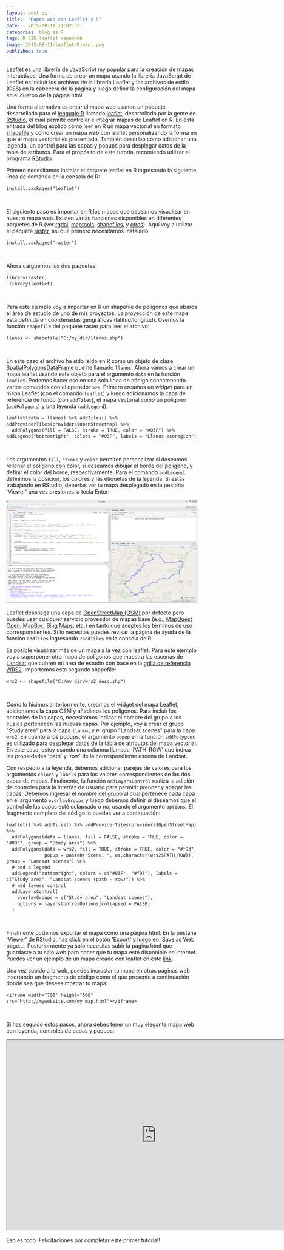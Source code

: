 ```yaml
---
layout: post-es
title:  "Mapeo web con Leaflet y R"
date:   2015-08-11 11:02:52
categories: blog es R
tags: R SIG leaflet mapeoweb
image: 2015-08-11-leaflet-R-mini.png
published: true
---
```


[Leaflet] es una librería de JavaScript my popular para la creación de mapas interactivos. Una forma de crear un mapa usando la librería JavaScript de Leaflet es incluir los archivos de la librería Leaflet y los archivos de estilo (CSS) en la cabecera de la página y luego definir la configuración del mapa en el cuerpo de la página html. 

Una forma alternativa es crear el mapa web usando un paquete desarrollado para el [lenguaje R] llamado [leaflet], desarrollado por la gente de [RStudio], el cual permite controlar e integrar mapas de Leaflet en R. En esta entrada del blog explico cómo leer en R un mapa vectorial en formato [shapefile] y cómo crear un mapa web con leaflet personalizando la forma en que el mapa vectorial es presentado. También describo cómo adicionar una legenda, un control para las capas y popups para desplegar datos de la tabla de atributos. <!--more--> Para el propósito de este tutorial recomiendo utilizar el programa [RStudio].

Primero necesitamos instalar el paquete leaflet en R ingresando la siguiente línea de comando en la consola de R:

```
install.packages("leaflet")
```
<br>

El siguiente paso es importar en R los mapas que deseamos visualizar en nuestro mapa web. Existen varias funciones disponibles en diferentes paquetes de R (ver [rgdal], [maptools], [shapefiles], y [otros]). Aquí voy a utilizar el paquete [raster], así que primero necesitamos instalarlo:

```
install.packages("raster")
```
<br>

Ahora carguemos los dos paquetes:

```
library(raster)
 library(leaflet)
```
<br>

Para este ejemplo voy a importar en R un shapefile de polígonos que abarca el área de estudio de uno de mis proyectos. La proyección de este mapa está definida en coordenadas geográficas (latitud/longitud). Usemos la función `shapefile` del paquete raster para leer el archivo:

```
llanos <- shapefile("C:/my_dir/llanos.shp")
```
<br>

En este caso el archivo ha sido leído en R como un objeto de clase [SpatialPolygonsDataFrame] que he llamado `llanos`. Ahora vamos a crear un mapa leaflet usando este objeto para el argumento `data` en la función `leaflet`. Podemos hacer eso en una sola línea de código concatenando varios comandos con el operador `%>%`. Primero creamos un *widget* para un mapa Leaflet (con el comando `leaflet`) y luego adicionamos la capa de referencia de fondo (con `addTiles`), el mapa vectorial como un polígono (`addPolygons`) y una leyenda (`addLegend`).

```
leaflet(data = llanos) %>% addTiles() %>% addProviderTiles(providers$OpenStreetMap) %>% 
  addPolygons(fill = FALSE, stroke = TRUE, color = "#03F") %>% addLegend("bottomright", colors = "#03F", labels = "Llanos ecoregion")
```
<br>

Los argumentos `fill`, `stroke` y `color` permiten personalizar si deseamos rellenar el polígono con color, si deseamos dibujar el borde del polígono, y definir el color del borde, respectivamente. Para el comando `addLegend`, definimos la posición, los colores y las etiquetas de la leyenda. Si estás trabajando en RStudio, deberías ver tu mapa desplegado en la pestaña 'Viewer' una vez presiones la tecla Enter:

<img src="/images/2015-08-11-leaflet-R-fig-1.png" alt="Web map with leaflet" style="width:785px">

Leaflet despliega una capa de [OpenStreetMap (OSM)] por defecto pero puedes usar cualquier servicio proveedor de mapas base (e.g., [MapQuest Open], [MapBox], [Bing Maps], etc.) en tanto que aceptes los términos de uso correspondientes. Si lo necesitas puedes revisar la página de ayuda de la función `addTiles` ingresando `?addTiles` en la consola de R.

Es posible visualizar más de un mapa a la vez con leaflet. Para este ejemplo voy a superponer otro mapa de polígonos que muestra las escenas de [Landsat] que cubren mi área de estudio con base en la [grilla de referencia WRS2]. Importemos este segundo shapefile: 

```
wrs2 <- shapefile("C:/my_dir/wrs2_desc.shp")
```
<br>

Como lo hicimos anteriormente, creamos el widget del mapa Leaflet, adicionamos la capa OSM y añadimos los polígonos. Para incluir los controles de las capas, necesitamos indicar el nombre del grupo a los cuales pertenecen las nuevas capas. Por ejemplo, voy a crear el grupo "Study area" para la capa `llanos`, y el grupo "Landsat scenes" para la capa `wrs2`. En cuanto a los popups, el argumento `popup` en la función `addPolygons` es utilizado para desplegar datos de la tabla de atributos del mapa vectorial. En este caso, estoy usando una columna llamada 'PATH_ROW' que indica las propiedades 'path' y 'row' de la correspondiente escena de Landsat.

Con respecto a la leyenda, debemos adicionar parejas de valores para los argumentos `colors` y `labels` para los valores correspondientes de las dos capas de mapas. Finalmente, la función `addLayersControl` realiza la adición de controles para la interfaz de usuario para permitir prender y apagar las capas. Debemos ingresar el nombre del grupo al cual pertenece cada capa en el argumento `overlayGroups` y luego debemos definir si deseamos que el control de las capas esté colapsado o no, usando el argumento `options`. El fragmento completo del código lo puedes ver a continuación:

```
leaflet() %>% addTiles() %>% addProviderTiles(providers$OpenStreetMap) %>%   
  addPolygons(data = llanos, fill = FALSE, stroke = TRUE, color = "#03F", group = "Study area") %>% 
  addPolygons(data = wrs2, fill = TRUE, stroke = TRUE, color = "#f93", 
              popup = paste0("Scene: ", as.character(wrs2$PATH_ROW)), group = "Landsat scenes") %>% 
  # add a legend
  addLegend("bottomright", colors = c("#03F", "#f93"), labels = c("Study area", "Landsat scenes (path - row)")) %>%   
  # add layers control
  addLayersControl(
    overlayGroups = c("Study area", "Landsat scenes"),
    options = layersControlOptions(collapsed = FALSE)
  )
```
<br>

Finalmente podemos exportar el mapa como una página html. En la pestaña 'Viewer' de RStudio, haz click en el botón 'Export' y luego en 'Save as Web page...'. Posteriormente ya solo necesitas subir la página html que guardaste a tu sitio web para hacer que tu mapa esté disponible en internet. Puedes ver un ejemplo de un mapa creado con leaflet en este [link][web map]. 

Una vez subido a la web, puedes incrustar tu mapa en otras páginas web insertando un fragmento de código como el que presento a continuación donde sea que desees mostrar tu mapa: 

```
<iframe width="700" height="500" src="http://mywebsite.com/my_map.html"></iframe>
```
<br>

Si has seguido estos pasos, ahora debes tener un muy elegante mapa web con leyenda, controles de capas y popups:

<iframe width="785" height="500" src="http://amsantac.github.io/extras/www/landsat_scenes.html"></iframe>

<br>

Eso es todo. Felicitaciones por completar este primer tutorial! 


<a id="comments"></a>

[Leaflet]:                   http://leafletjs.com/
[RStudio]:                   https://www.rstudio.com/
[RStudio IDE]:               https://www.rstudio.com/products/rstudio/ 
[leaflet]:                   https://rstudio.github.io/leaflet/
[R environment]:             https://www.r-project.org/
[lenguaje R]:                https://www.r-project.org/
[rstudio_ss]:                /images/2015-08-11-leaflet-R-fig-1.png "Web map with leaflet"
[web map]:                   http://amsantac.github.io/extras/www/landsat_scenes.html
[OpenStreetMap (OSM)]:       http://www.openstreetmap.org/
[MapQuest Open]:             http://www.mapquest.com/
[MapBox]:                    https://www.mapbox.com/
[Bing Maps]:                 http://www.microsoft.com/maps/choose-your-bing-maps-API.aspx
[Leaflet Quick Start Guide]: http://leafletjs.com/examples/quick-start.html
[shapefile]:                 https://doc.arcgis.com/en/arcgis-online/reference/shapefiles.htm
[rgdal]:                     https://cran.r-project.org/package=rgdal
[maptools]:                  https://cran.r-project.org/package=maptools
[shapefiles]:                https://cran.r-project.org/package=shapefiles
[otros]:                     http://gis.stackexchange.com/questions/118077/read-esri-shape-file-polygon-or-polyline-in-r-environment
[raster]:                    https://cran.r-project.org/package=raster
[SpatialPolygonsDataFrame]:  https://www.rdocumentation.org/packages/sp/versions/1.2-7/topics/SpatialPolygonsDataFrame-class
[Landsat]:                   http://landsat.usgs.gov/
[grilla de referencia WRS2]: http://landsat.usgs.gov/tools_wrs-2_shapefile.php
